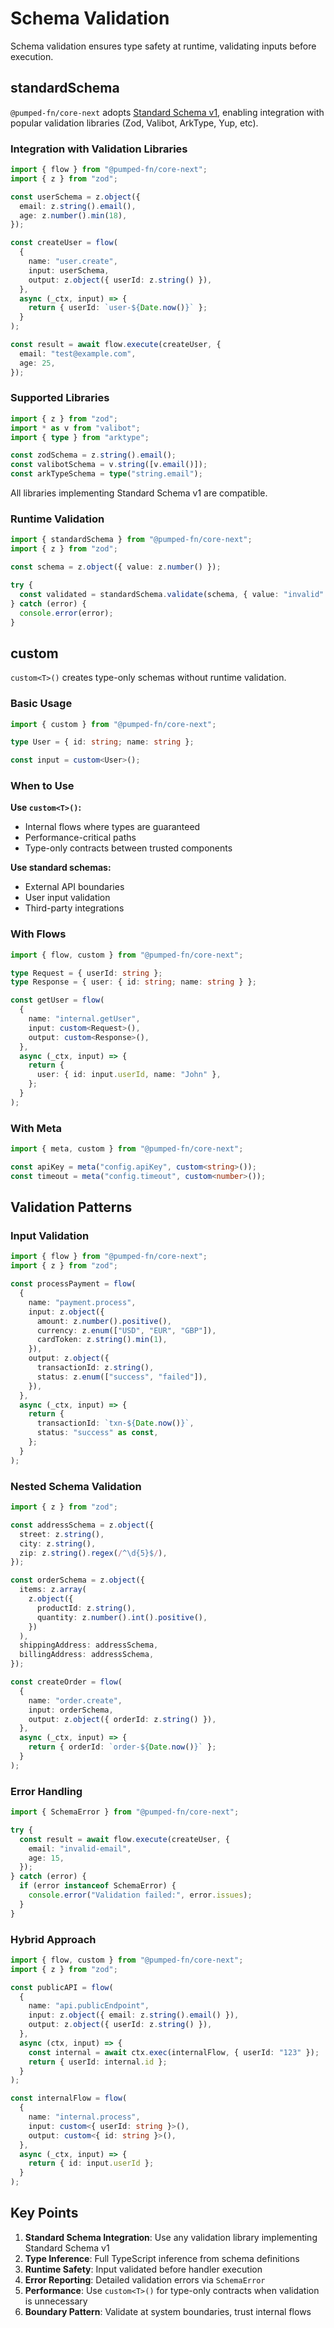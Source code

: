 # Schema Validation

Schema validation ensures type safety at runtime, validating inputs before execution.

## standardSchema

`@pumped-fn/core-next` adopts [Standard Schema v1](https://github.com/standard-schema/standard-schema), enabling integration with popular validation libraries (Zod, Valibot, ArkType, Yup, etc).

### Integration with Validation Libraries

```ts twoslash
import { flow } from "@pumped-fn/core-next";
import { z } from "zod";

const userSchema = z.object({
  email: z.string().email(),
  age: z.number().min(18),
});

const createUser = flow(
  {
    name: "user.create",
    input: userSchema,
    output: z.object({ userId: z.string() }),
  },
  async (_ctx, input) => {
    return { userId: `user-${Date.now()}` };
  }
);

const result = await flow.execute(createUser, {
  email: "test@example.com",
  age: 25,
});
```

### Supported Libraries

```ts twoslash
import { z } from "zod";
import * as v from "valibot";
import { type } from "arktype";

const zodSchema = z.string().email();
const valibotSchema = v.string([v.email()]);
const arkTypeSchema = type("string.email");
```

All libraries implementing Standard Schema v1 are compatible.

### Runtime Validation

```ts twoslash
import { standardSchema } from "@pumped-fn/core-next";
import { z } from "zod";

const schema = z.object({ value: z.number() });

try {
  const validated = standardSchema.validate(schema, { value: "invalid" });
} catch (error) {
  console.error(error);
}
```

## custom

`custom<T>()` creates type-only schemas without runtime validation.

### Basic Usage

```ts twoslash
import { custom } from "@pumped-fn/core-next";

type User = { id: string; name: string };

const input = custom<User>();
```

### When to Use

**Use `custom<T>()`:**
- Internal flows where types are guaranteed
- Performance-critical paths
- Type-only contracts between trusted components

**Use standard schemas:**
- External API boundaries
- User input validation
- Third-party integrations

### With Flows

```ts twoslash
import { flow, custom } from "@pumped-fn/core-next";

type Request = { userId: string };
type Response = { user: { id: string; name: string } };

const getUser = flow(
  {
    name: "internal.getUser",
    input: custom<Request>(),
    output: custom<Response>(),
  },
  async (_ctx, input) => {
    return {
      user: { id: input.userId, name: "John" },
    };
  }
);
```

### With Meta

```ts twoslash
import { meta, custom } from "@pumped-fn/core-next";

const apiKey = meta("config.apiKey", custom<string>());
const timeout = meta("config.timeout", custom<number>());
```

## Validation Patterns

### Input Validation

```ts twoslash
import { flow } from "@pumped-fn/core-next";
import { z } from "zod";

const processPayment = flow(
  {
    name: "payment.process",
    input: z.object({
      amount: z.number().positive(),
      currency: z.enum(["USD", "EUR", "GBP"]),
      cardToken: z.string().min(1),
    }),
    output: z.object({
      transactionId: z.string(),
      status: z.enum(["success", "failed"]),
    }),
  },
  async (_ctx, input) => {
    return {
      transactionId: `txn-${Date.now()}`,
      status: "success" as const,
    };
  }
);
```

### Nested Schema Validation

```ts twoslash
import { z } from "zod";

const addressSchema = z.object({
  street: z.string(),
  city: z.string(),
  zip: z.string().regex(/^\d{5}$/),
});

const orderSchema = z.object({
  items: z.array(
    z.object({
      productId: z.string(),
      quantity: z.number().int().positive(),
    })
  ),
  shippingAddress: addressSchema,
  billingAddress: addressSchema,
});

const createOrder = flow(
  {
    name: "order.create",
    input: orderSchema,
    output: z.object({ orderId: z.string() }),
  },
  async (_ctx, input) => {
    return { orderId: `order-${Date.now()}` };
  }
);
```

### Error Handling

```ts twoslash
import { SchemaError } from "@pumped-fn/core-next";

try {
  const result = await flow.execute(createUser, {
    email: "invalid-email",
    age: 15,
  });
} catch (error) {
  if (error instanceof SchemaError) {
    console.error("Validation failed:", error.issues);
  }
}
```

### Hybrid Approach

```ts twoslash
import { flow, custom } from "@pumped-fn/core-next";
import { z } from "zod";

const publicAPI = flow(
  {
    name: "api.publicEndpoint",
    input: z.object({ email: z.string().email() }),
    output: z.object({ userId: z.string() }),
  },
  async (ctx, input) => {
    const internal = await ctx.exec(internalFlow, { userId: "123" });
    return { userId: internal.id };
  }
);

const internalFlow = flow(
  {
    name: "internal.process",
    input: custom<{ userId: string }>(),
    output: custom<{ id: string }>(),
  },
  async (_ctx, input) => {
    return { id: input.userId };
  }
);
```

## Key Points

1. **Standard Schema Integration**: Use any validation library implementing Standard Schema v1
2. **Type Inference**: Full TypeScript inference from schema definitions
3. **Runtime Safety**: Input validated before handler execution
4. **Error Reporting**: Detailed validation errors via `SchemaError`
5. **Performance**: Use `custom<T>()` for type-only contracts when validation is unnecessary
6. **Boundary Pattern**: Validate at system boundaries, trust internal flows
